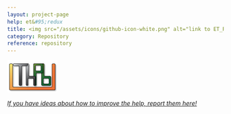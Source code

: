 ```yaml
---
layout: project-page
help: et&#95;redux
title: <img src="/assets/icons/github-icon-white.png" alt="link to ET_Redux repository" height="30" width="30"> ET&#95;Redux Repository
category: Repository
reference: repository
---
```




<a href="https://github.com/CIRDLES/ET_Redux" target= "&#95;blank">
<img src="https://raw.githubusercontent.com/CIRDLES/DRAKE/master/logos/ET_Redux/uth-pb-redux-logo.png" alt="link to ET_Redux repository" height="75" width="116.75">
</a>

[*If you have ideas about how to improve the help, report them here!*](https://github.com/CIRDLES/ET_Redux/issues/new)
